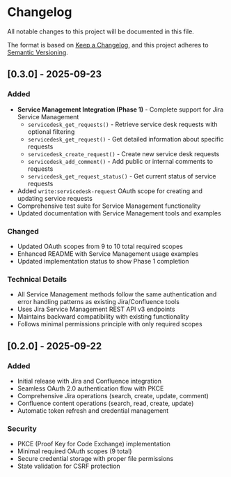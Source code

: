 # Changelog

All notable changes to this project will be documented in this file.

The format is based on [Keep a Changelog](https://keepachangelog.com/en/1.0.0/),
and this project adheres to [Semantic Versioning](https://semver.org/spec/v2.0.0.html).

## [0.3.0] - 2025-09-23

### Added
- **Service Management Integration (Phase 1)** - Complete support for Jira Service Management
  - `servicedesk_get_requests()` - Retrieve service desk requests with optional filtering
  - `servicedesk_get_request()` - Get detailed information about specific requests
  - `servicedesk_create_request()` - Create new service desk requests
  - `servicedesk_add_comment()` - Add public or internal comments to requests
  - `servicedesk_get_request_status()` - Get current status of service requests
- Added `write:servicedesk-request` OAuth scope for creating and updating service requests
- Comprehensive test suite for Service Management functionality
- Updated documentation with Service Management tools and examples

### Changed
- Updated OAuth scopes from 9 to 10 total required scopes
- Enhanced README with Service Management usage examples
- Updated implementation status to show Phase 1 completion

### Technical Details
- All Service Management methods follow the same authentication and error handling patterns as existing Jira/Confluence tools
- Uses Jira Service Management REST API v3 endpoints
- Maintains backward compatibility with existing functionality
- Follows minimal permissions principle with only required scopes

## [0.2.0] - 2025-09-22

### Added
- Initial release with Jira and Confluence integration
- Seamless OAuth 2.0 authentication flow with PKCE
- Comprehensive Jira operations (search, create, update, comment)
- Confluence content operations (search, read, create, update)
- Automatic token refresh and credential management

### Security
- PKCE (Proof Key for Code Exchange) implementation
- Minimal required OAuth scopes (9 total)
- Secure credential storage with proper file permissions
- State validation for CSRF protection
